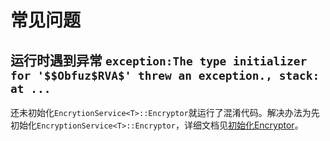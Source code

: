 # 常见问题

## 运行时遇到异常 `exception:The type initializer for '$$Obfuz$RVA$' threw an exception., stack:  at ...`

还未初始化`EncrytionService<T>::Encryptor`就运行了混淆代码。解决办法为先初始化`EncryptionService<T>::Encryptor`，详细文档见[初始化Encryptor](../manual/encryption.md#初始化encryptor)。
